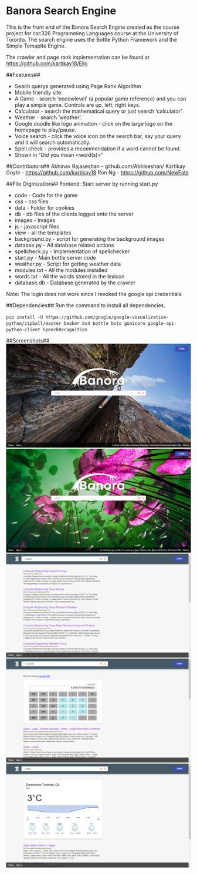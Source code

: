 # Banora Search Engine

This is the front end of the Banora Search Engine created as the course project for csc326 Programming Languages course at the University of Toronto. The search engine uses the Bottle Python Framework and the Simple Temaplte Engine. 

The crawler and page rank implementation can be found at https://github.com/kartikay18/Ello 

##Features##
 * Seach querys generated using Page Rank Algorithm
 * Mobile friendly site.
 * A Game - search ‘nocowlevel’ (a popular game reference) and you can play a simple game. Controls are up, left, right keys.
 * Calculator - search the mathematical query or just search ‘calculator’.
 * Weather - search ‘weather’. 
 * Google doodle like logo animation - click on the large logo on the homepage to play/pause.
 * Voice search - click the voice icon on the search bar, say your query and it will search automatically. 
 * Spell check - provides a recommendation if a word cannot be found. 
 * Shown in “Did you mean <word(s)>”

##Contributors##
Abhinav Rajaseshan - github.com/Abhiseshan/
Kartikay Goyle - https://github.com/kartikay18
Ron Ng - https://github.com/NewFate

##File Orginization##
Fontend: Start server by running start.py
 * code - Code for the game
 * css - css files
 * data - Folder for cookies
 * db - db files of the clients logged onto the server
 * images - Images
 * js - javascript files
 * view - all the templates
 * background.py - script for generating the background images
 * databse.py - All database related actions
 * spellcheck.py - Implementation of spellchecker
 * start.py - Main bottle server code
 * weather.py - Script for getting weather data
 * modules.txt - All the modules installed
 * words.txt - All the words stored in the lexicon
 * database.db - Database generated by the crawler
 
Note: The login does not work since I revoked the google api credentials.
 
##Dependencies##
Run the command to install all dependencies.

`pip install -U https://github.com/google/google-visualization-python/zipball/master beaker bs4 bottle boto gunicorn google-api-python-client SpeechRecognition`
 
##Screenshots## 
![Alt](/screenshots/1.png "Title")
![Alt](/screenshots/5.png "Title")
![Alt](/screenshots/2.png "Title")
![Alt](/screenshots/3.png "Title")
![Alt](/screenshots/4.png "Title")
